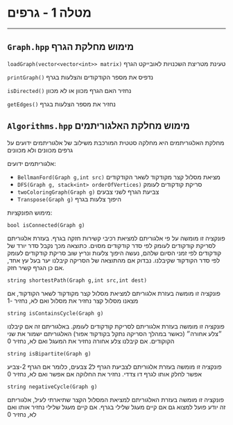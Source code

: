 # מטלה 1 - גרפים
___
`Graph.hpp` מימוש מחלקת הגרף
---

`loadGraph(vector<vector<int>> matrix)` טעינת מטריצת השכנויות לאובייקט הגרף 

`printGraph()` נדפיס את מספר הקודקודים והצלעות בגרף

`isDirected()` נחזיר האם הגרף מכוון או לא מכוון

`getEdges()` נחזיר את מספר הצלעות בגרף



`Algorithms.hpp` מימוש מחלקת האלגוריתמים
---
מחלקת האלגוריתמים היא מחלקה סטטית המורכבת משילוב של אלגוריתמים ידועים על גרפים מכוונים ולא מכוונים

אלגוריתמים ידועים:
- `BellmanFord(Graph g,int src)` מציאת מסלול קצר מקודקוד לשאר הקודקודים 
- `DFS(Graph g, stack<int> orderOfVertices)` סריקת קודקודים לעומק
- `twoColoringGraph(Graph g)` צביעת הגרף לשני צבעים
- `Transpose(Graph g)` היפוך צלעות בגרף

מימוש הפונקציות:

`bool isConnected(Graph g)`

פונקציה זו מומשה על פי אלגוריתם למציאת רכיבי קשירות חזקה בגרף. 
בעזרת אלגוריתם לסריקת קודקודים לעומק לפי סדר קודקודים מסוים.
כתוצאה מכך נקבל סדר יורד של קודקודים לפי זמני הסיום שלהם, 
נעשה היפוך צלעות
ונריץ שוב סריקת קודקודים לעומק לפי סדר הקודקוד שקיבלנו.
נבדוק אם מהתוצאה של הסריקה קיבלנו יער בעל עץ אחד, אם כן הגרף קשיר חזק.

`string shortestPath(Graph g,int src,int dest)`

פונקציה זו מומשה בעזרת אלגוריתם למציאת מסלול קצר מקודקוד לשאר הקודקוד,
אם מצאנו מסלול קצר נחזיר את מסלול ואם לא, נחזיר -1 

`string isContainsCycle(Graph g)`

פונקציה זו מומשה בעזרת אלגוריתם לסריקת קודקודים לעומק. באלגוריתם זה אם קיבלנו ״צלע אחורה״ (כאשר במהלך הסריקה נתקל בקודקוד אפור) האלגוריתם ישמור את שני הקוקודים.
אם קיבלנו צלע אחורה נחזיר את המעגל ואם לא, נחזיר 0

`string isBipartite(Graph g)`

פונקציה זו מומשה בעזרת אלגוריתם לצביעת הגרף ל2 צבעים, כלומר אם הגרף 2-צביע אפשר לחלק אותו לגרף דו צדדי.
נחזיר את החלוקה אם אפשר ואם לא, נחזיר 0

`string negativeCycle(Graph g)`

פונקציה זו מומשה בעזרת האלגוריתם למציאת המסלול הקצר שתיארתי לעיל, אלגוריתם זה יודע פועל למצוא גם אם קיים מעגל שלילי בגרף.
אם קיים מעגל שלילי נחזיר אותו ואם לא, נחזיר 0